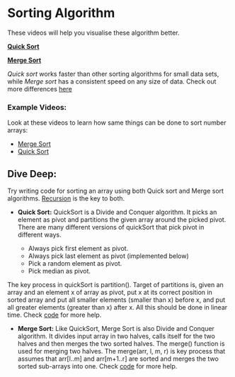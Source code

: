 # Sorting Algorithm

These videos will help you visualise these algorithm better.

[**Quick Sort**](https://www.youtube.com/watch?v=aXXWXz5rF64)

[**Merge Sort**](https://www.youtube.com/watch?v=es2T6KY45cA)

*Quick sort* works faster than other sorting algorithms for small data sets, while *Merge sort* has a consistent speed on any size of data.
Check out more differences [here](https://www.geeksforgeeks.org/quick-sort-vs-merge-sort/)

### Example Videos:
Look at these videos to learn how same things can be done to sort number arrays: 
- [Merge Sort](https://www.youtube.com/watch?v=JSceec-wEyw)
- [Quick Sort](https://www.youtube.com/watch?v=PgBzjlCcFvc)

## Dive Deep:
Try writing code for sorting an array using both Quick sort and Merge sort algorithms. [Recursion](https://www.geeksforgeeks.org/recursion/) is the key to both.     
* **Quick Sort:** QuickSort is a Divide and Conquer algorithm. It picks an element as pivot and partitions the given array around the picked pivot. There are many different versions of quickSort that pick pivot in different ways.

  -  Always pick first element as pivot.
  -  Always pick last element as pivot (implemented below)
  -  Pick a random element as pivot.
  -  Pick median as pivot.
  
The key process in quickSort is partition(). Target of partitions is, given an array and an element x of array as pivot, put x at its correct position in sorted array and put all smaller elements (smaller than x) before x, and put all greater elements (greater than x) after x. All this should be done in linear time.
Check [code](https://www.geeksforgeeks.org/quick-sort/) for more help.     

* **Merge Sort:** Like QuickSort, Merge Sort is also Divide and Conquer algorithm. It divides input array in two halves, calls itself for the two halves and then merges the two sorted halves. The merge() function is used for merging two halves. The merge(arr, l, m, r) is key process that assumes that arr[l..m] and arr[m+1..r] are sorted and merges the two sorted sub-arrays into one.
Check [code](https://www.geeksforgeeks.org/quick-sort/) for more help.
